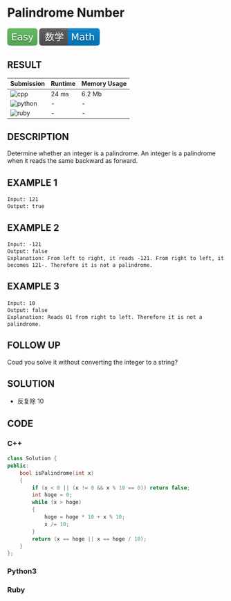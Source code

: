 # Palindrome Number

![Easy](../../materials/-Easy-5cb85c.svg) ![Math](../../materials/数学-Math-007ec6.svg)
## RESULT

| Submission                                                        | Runtime | Memory Usage |
| ----------------------------------------------------------------- | ------- | ------------ |
| ![cpp](https://img.shields.io/badge/leetcode009-cpp-f34b7d.svg)   | 24 ms   | 6.2 Mb       |
| ![python](https://img.shields.io/badge/leetcode009-py-3572A5.svg) | -       | -            |
| ![ruby](https://img.shields.io/badge/leetcode009-rb-701516.svg)   | -       | -            |

## DESCRIPTION

Determine whether an integer is a palindrome. An integer is a palindrome when it reads the same backward as forward.

## EXAMPLE 1

```plain
Input: 121
Output: true
```

## EXAMPLE 2

```plain
Input: -121
Output: false
Explanation: From left to right, it reads -121. From right to left, it becomes 121-. Therefore it is not a palindrome.
```

## EXAMPLE 3

```plain
Input: 10
Output: false
Explanation: Reads 01 from right to left. Therefore it is not a palindrome.
```

## FOLLOW UP

Coud you solve it without converting the integer to a string?

## SOLUTION

* 反复除 10

## CODE

### C++

```cpp
class Solution {
public:
    bool isPalindrome(int x)
    {
        if (x < 0 || (x != 0 && x % 10 == 0)) return false;
        int hoge = 0;
        while (x > hoge)
        {
            hoge = hoge * 10 + x % 10;
            x /= 10;
        }
        return (x == hoge || x == hoge / 10);
    }
};
```

### Python3

### Ruby

